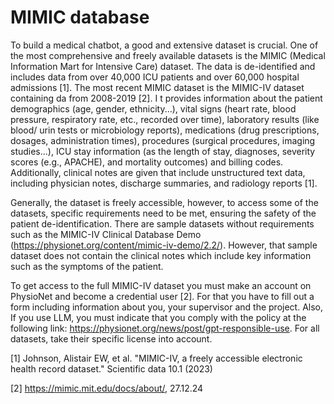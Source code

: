 # MIMIC database

To build a medical chatbot, a good and extensive dataset is crucial. One of the most comprehensive and freely available datasets is the MIMIC (Medical Information Mart for Intensive Care) dataset. The data is de-identified and includes data from over 40,000 ICU patients and over 60,000 hospital admissions [1]. The most recent MIMIC dataset is the MIMIC-IV dataset containing da from 2008-2019 [2].
I t provides information about the patient demographics (age, gender, ethnicity...), vital signs (heart rate, blood pressure, respiratory rate, etc., recorded over time), laboratory results (like blood/ urin tests or microbiology reports), medications (drug prescriptions, dosages, administration times), procedures (surgical procedures, imaging studies...), ICU stay information (as the length of stay, diagnoses, severity scores (e.g., APACHE), and mortality outcomes) and billing codes. Additionally, clinical notes are given that include unstructured text data, including physician notes, discharge summaries, and radiology reports [1].

Generally, the dataset is freely accessible, however, to access some of the datasets, specific requirements need to be met, ensuring the safety of the patient de-identification.
There are sample datasets without requirements such as the MIMIC-IV Clinical Database Demo (<https://physionet.org/content/mimic-iv-demo/2.2/>). However, that sample dataset does not contain the clinical notes which include key information such as the symptoms of the patient.

To get access to the full MIMIC-IV dataset you must make an account on PhysioNet and become a credential user [2]. For that you have to fill out a form including information about you, your supervisor and the project. Also, If you use LLM, you must indicate that you comply with the policy at the following link: <https://physionet.org/news/post/gpt-responsible-use>. For all datasets, take their specific license into account.

[1] Johnson, Alistair EW, et al. "MIMIC-IV, a freely accessible electronic health record dataset." Scientific data 10.1 (2023)

[2] <https://mimic.mit.edu/docs/about/>, 27.12.24
